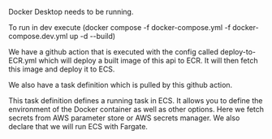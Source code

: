 Docker Desktop needs to be running.

To run in dev execute (docker compose -f docker-compose.yml -f docker-compose.dev.yml up -d --build)

We have a github action that is executed with the config called deploy-to-ECR.yml which will deploy a built image of this api to ECR.
It will then fetch this image and deploy it to ECS.

We also have a task definition which is pulled by this github action.

This task definition defines a running task in ECS.
It allows you to define the environment of the Docker container as well as other options.
Here we fetch secrets from AWS parameter store or AWS secrets manager.
We also declare that we will run ECS with Fargate.
